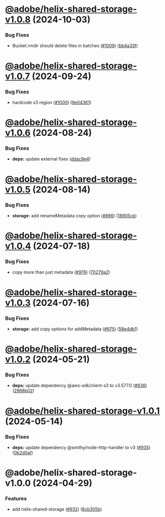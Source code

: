 # [@adobe/helix-shared-storage-v1.0.8](https://github.com/adobe/helix-shared/compare/@adobe/helix-shared-storage-v1.0.7...@adobe/helix-shared-storage-v1.0.8) (2024-10-03)


### Bug Fixes

* Bucket.rmdir should delete files in batches ([#1009](https://github.com/adobe/helix-shared/issues/1009)) ([bb4a33f](https://github.com/adobe/helix-shared/commit/bb4a33f45a736b237ba3c7518ded826a23ab6cee))

# [@adobe/helix-shared-storage-v1.0.7](https://github.com/adobe/helix-shared/compare/@adobe/helix-shared-storage-v1.0.6...@adobe/helix-shared-storage-v1.0.7) (2024-09-24)


### Bug Fixes

* hardcode s3 region ([#1000](https://github.com/adobe/helix-shared/issues/1000)) ([9e04361](https://github.com/adobe/helix-shared/commit/9e04361e6a12c8825eddd7c420c08321e980c678))

# [@adobe/helix-shared-storage-v1.0.6](https://github.com/adobe/helix-shared/compare/@adobe/helix-shared-storage-v1.0.5...@adobe/helix-shared-storage-v1.0.6) (2024-08-24)


### Bug Fixes

* **deps:** update external fixes ([ddac9e4](https://github.com/adobe/helix-shared/commit/ddac9e44dbf93aae0c5cb3825a7b23dd621f8a9f))

# [@adobe/helix-shared-storage-v1.0.5](https://github.com/adobe/helix-shared/compare/@adobe/helix-shared-storage-v1.0.4...@adobe/helix-shared-storage-v1.0.5) (2024-08-14)


### Bug Fixes

* **storage:** add renameMetadata copy option ([#986](https://github.com/adobe/helix-shared/issues/986)) ([18905cb](https://github.com/adobe/helix-shared/commit/18905cb7f07a9ccdff54544351d8911cb0b828e3))

# [@adobe/helix-shared-storage-v1.0.4](https://github.com/adobe/helix-shared/compare/@adobe/helix-shared-storage-v1.0.3...@adobe/helix-shared-storage-v1.0.4) (2024-07-18)


### Bug Fixes

* copy more than just metadata ([#976](https://github.com/adobe/helix-shared/issues/976)) ([70279a2](https://github.com/adobe/helix-shared/commit/70279a249d9484ec03569bee442dfa030d6859c6))

# [@adobe/helix-shared-storage-v1.0.3](https://github.com/adobe/helix-shared/compare/@adobe/helix-shared-storage-v1.0.2...@adobe/helix-shared-storage-v1.0.3) (2024-07-16)


### Bug Fixes

* **storage:** add copy options for addMetadata ([#975](https://github.com/adobe/helix-shared/issues/975)) ([58e4db1](https://github.com/adobe/helix-shared/commit/58e4db14210238f10815da7a1dfe9788b8b9dc66))

# [@adobe/helix-shared-storage-v1.0.2](https://github.com/adobe/helix-shared/compare/@adobe/helix-shared-storage-v1.0.1...@adobe/helix-shared-storage-v1.0.2) (2024-05-21)


### Bug Fixes

* **deps:** update dependency @aws-sdk/client-s3 to v3.577.0 ([#936](https://github.com/adobe/helix-shared/issues/936)) ([2968b02](https://github.com/adobe/helix-shared/commit/2968b02a15332dce849a2b997ca0c0d34210ede9))

# [@adobe/helix-shared-storage-v1.0.1](https://github.com/adobe/helix-shared/compare/@adobe/helix-shared-storage-v1.0.0...@adobe/helix-shared-storage-v1.0.1) (2024-05-14)


### Bug Fixes

* **deps:** update dependency @smithy/node-http-handler to v3 ([#935](https://github.com/adobe/helix-shared/issues/935)) ([0b2d0af](https://github.com/adobe/helix-shared/commit/0b2d0af069bfc4d7b3a1e69ca24324b35115a8be))

# @adobe/helix-shared-storage-v1.0.0 (2024-04-29)


### Features

* add helix-shared-storage ([#932](https://github.com/adobe/helix-shared/issues/932)) ([6cb305b](https://github.com/adobe/helix-shared/commit/6cb305bee89225648b88d25278577ddcaa207f95))

